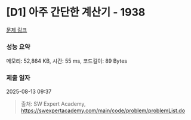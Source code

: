 # [D1] 아주 간단한 계산기 - 1938 

[문제 링크](https://swexpertacademy.com/main/code/problem/problemDetail.do?contestProbId=AV5PjsYKAMIDFAUq) 

### 성능 요약

메모리: 52,864 KB, 시간: 55 ms, 코드길이: 89 Bytes

### 제출 일자

2025-08-13 09:37



> 출처: SW Expert Academy, https://swexpertacademy.com/main/code/problem/problemList.do